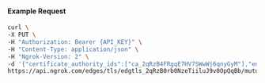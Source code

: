 <!-- Code generated for API Clients. DO NOT EDIT. -->

#### Example Request

```bash
curl \
-X PUT \
-H "Authorization: Bearer {API_KEY}" \
-H "Content-Type: application/json" \
-H "Ngrok-Version: 2" \
-d '{"certificate_authority_ids":["ca_2qRzB4FRgqE7HV7SWwWj6qnyGyM"],"enabled":true}' \
https://api.ngrok.com/edges/tls/edgtls_2qRzB0rb0NzeTiiluJ9v0OpQqBb/mutual_tls
```
